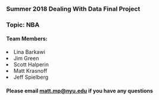 ### Summer 2018 Dealing With Data Final Project
### Topic: NBA
#### Team Members:
<li>Lina Barkawi
<li>Jim Green
<li>Scott Halperin
<li>Matt Krasnoff
<li>Jeff Spielberg

 
#### Please email matt.mp@nyu.edu if you have any questions